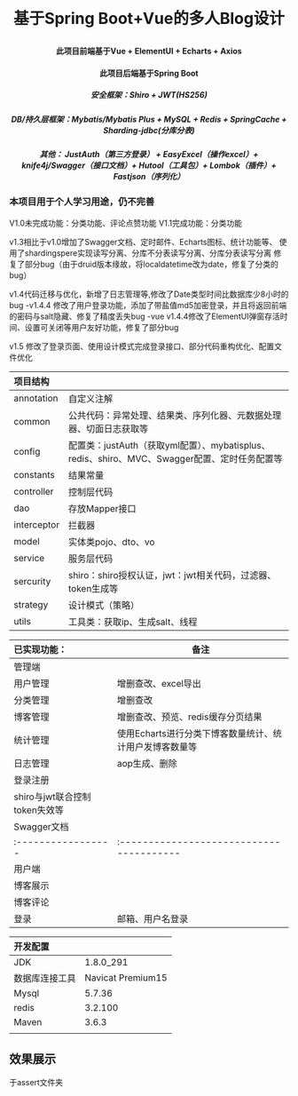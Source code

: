 <p align="center"></p>
<h1 align="center" style="margin: 30px 0 30px; font-weight: bold;">基于Spring Boot+Vue的多人Blog设计</h1>
<h4 align="center">此项目前端基于Vue + ElementUI + Echarts + Axios</h4>
<h4 align="center">此项目后端基于Spring Boot</h4>
<h5 align="center">安全框架：Shiro + JWT(HS256) </h5> 
<h5 align="center">DB/持久层框架：Mybatis/Mybatis Plus + MySQL + Redis + SpringCache + Sharding-jdbc(分库分表) </h5>
<h5 align="center">其他： JustAuth（第三方登录） + EasyExcel（操作excel）+ knife4j/Swagger（接口文档）+ Hutool（工具包）+ Lombok（插件）+ Fastjson（序列化） </h5>
<h3>本项目用于个人学习用途，仍不完善</h3>

V1.0未完成功能：分类功能、评论点赞功能
V1.1完成功能：分类功能

v1.3相比于v1.0增加了Swagger文档、定时邮件、Echarts图标、统计功能等、
使用了shardingspere实现读写分离、分库不分表读写分离、分库分表读写分离
修复了部分bug（由于druid版本缘故，将localdatetime改为date，修复了分类的bug）

v1.4代码迁移与优化，新增了日志管理等,修改了Date类型时间比数据库少8小时的bug
-v1.4.4 修改了用户登录功能，添加了带盐值md5加密登录，并且将返回前端的密码与salt隐藏、修复了精度丢失bug
-vue v1.4.4修改了ElementUI弹窗存活时间、设置可关闭等用户友好功能，修复了部分bug

v1.5 修改了登录页面、使用设计模式完成登录接口、部分代码重构优化、配置文件优化

| 项目结构   |                                         |
| :--- | ---- |
| annotation     | 自定义注解            |
| common     | 公共代码：异常处理、结果类、序列化器、元数据处理器、切面日志获取等            |
| config     | 配置类：justAuth（获取yml配置）、mybatisplus、redis、shiro、MVC、Swagger配置、定时任务配置等 |
| constants     | 结果常量 |
| controller | 控制层代码                              |
| dao        | 存放Mapper接口                          |
| interceptor        | 拦截器                          |
| model       | 实体类pojo、dto、vo                               |
| service    | 服务层代码                              |
| sercurity| shiro：shiro授权认证，jwt：jwt相关代码，过滤器、token生成等|
| strategy      |设计模式（策略）|
| utils    |工具类：获取ip、生成salt、线程|



| 已实现功能：                  | 备注                              |
| :---------------------------- | --------------------------------- |
| 管理端                     |                |
| 用户管理                      | 增删查改、excel导出               |
| 分类管理                      | 增删查改                          |
| 博客管理                      | 增删查改、预览、redis缓存分页结果 |
| 统计管理                      | 使用Echarts进行分类下博客数量统计、统计用户发博客数量等 |
| 日志管理                      | aop生成、删除                                  |
| 登录注册                      |                                   |
| shiro与jwt联合控制token失效等 |                                   |
| Swagger文档 |                                   |
| :----------------- |:---------------------------------------
| 用户端                     |                |
| 博客展示                     |                |
| 博客评论                     |                |
| 登录                     |   邮箱、用户名登录             |

| 开发配置       |                   |
| :------------- | ----------------- |
| JDK            | 1.8.0_291         |
| 数据库连接工具 | Navicat Premium15 |
| Mysql          | 5.7.36            |
| redis          | 3.2.100           |
| Maven          | 3.6.3             |
|                |                   |

## 效果展示
于assert文件夹
